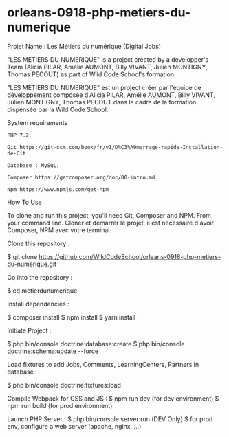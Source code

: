 # orleans-0918-php-metiers-du-numerique

Projet Name : Les Métiers du numérique (Digital Jobs)

"LES METIERS DU NUMERIQUE" is a project created by a developper's Team (Alicia PILAR, Amélie AUMONT, Billy VIVANT, Julien MONTIGNY, Thomas PECOUT) as part of Wild Code School's formation.

"LES METIERS DU NUMERIQUE" est un project créer par l'équipe de développement composée d'Alicia PILAR, Amélie AUMONT, Billy VIVANT, Julien MONTIGNY, Thomas PECOUT dans le cadre de la formation dispensée par la Wild Code School. 

System requirements

    PHP 7.2;

    Git https://git-scm.com/book/fr/v1/D%C3%A9marrage-rapide-Installation-de-Git

    Database : MySQL;

    Composer https://getcomposer.org/doc/00-intro.md

    Npm https://www.npmjs.com/get-npm

How To Use

To clone and run this project, you'll need Git, Composer and NPM. From your command line.
Cloner et demarrer le projet, il est necessaire d'avoir Composer, NPM avec votre terminal.  

Clone this repository : 

$ git clone https://github.com/WildCodeSchool/orleans-0918-php-metiers-du-numerique.git

Go into the repository : 

$ cd metierdunumerique

Install dependencies : 

$ composer install
$ npm install
$ yarn install

Initiate Project :

$ php bin/console doctrine:database:create 
$ php bin/console doctrine:schema:update --force

Load fixtures to add Jobs, Comments, LearningCenters, Partners in database :

$ php bin/console doctrine:fixtures:load

Compile Webpack for CSS and JS :
$ npm run dev (for dev environment) 
$ npm run build (for prod environment)

Launch PHP Server :
$ php bin/console server:run (DEV Only) 
$ for prod env, configure a web server (apache, nginx, ...)
